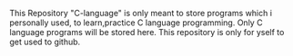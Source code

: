 This Repository "C-language" is only meant to store programs which i personally used, to learn,practice C language programming.
Only C language programs will be stored here.
This repository is only for yself to get used to github.
